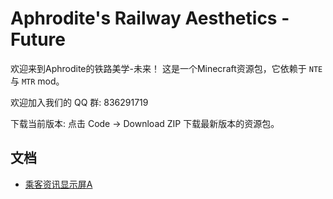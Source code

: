 # Aphrodite's Railway Aesthetics - Future


欢迎来到Aphrodite的铁路美学-未来！
这是一个Minecraft资源包，它依赖于 `NTE` 与 `MTR` mod。

欢迎加入我们的 QQ 群: 836291719

下载当前版本: 点击 Code -> Download ZIP 下载最新版本的资源包。



## 文档

- [乘客资讯显示屏A](https://aphrodite281.github.io/RailwayAesthetics-Future/docs/pida.md)